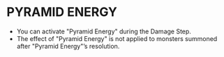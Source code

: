 
# PYRAMID ENERGY

*   You can activate "Pyramid Energy" during the Damage Step.
*   The effect of "Pyramid Energy" is not applied to monsters summoned after "Pyramid Energy"’s resolution.

  